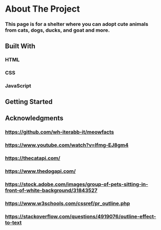 # About The Project
### This page is for a shelter where you can adopt cute animals from cats, dogs, ducks, and goat and more.

## Built With
### HTML
### CSS
### JavaScript

## Getting Started
### 

## Acknowledgments
### https://github.com/wh-iterabb-it/meowfacts
### https://www.youtube.com/watch?v=lfmg-EJ8gm4
### https://thecatapi.com/
### https://www.thedogapi.com/
### https://stock.adobe.com/images/group-of-pets-sitting-in-front-of-white-background/31843527
### https://www.w3schools.com/cssref/pr_outline.php
### https://stackoverflow.com/questions/4919076/outline-effect-to-text
### 
